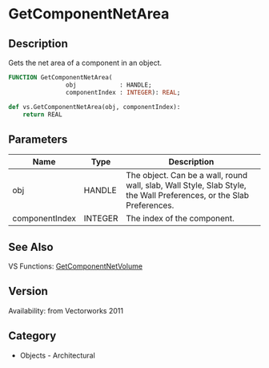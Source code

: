 # GetComponentNetArea

## Description
Gets the net area of a component in an object.

```pascal
FUNCTION GetComponentNetArea(
				obj            : HANDLE;
				componentIndex : INTEGER): REAL;
```

```python
def vs.GetComponentNetArea(obj, componentIndex):
    return REAL
```

## Parameters
|Name|Type|Description|
|---|---|---|
|obj|HANDLE|The object. Can be a wall, round wall, slab, Wall Style, Slab Style, the Wall Preferences, or the Slab Preferences.|
|componentIndex|INTEGER|The index of the component.|

## See Also
VS Functions:
[GetComponentNetVolume](GetComponentNetVolume.md)

## Version
Availability: from Vectorworks 2011

## Category
* Objects - Architectural

